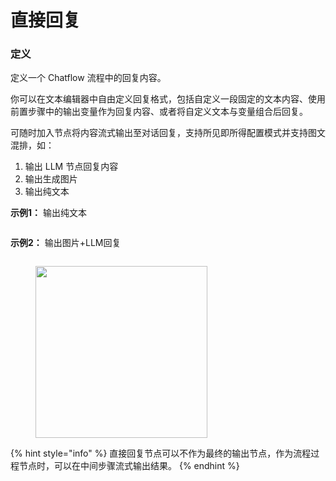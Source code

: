 # 直接回复

### 定义

定义一个 Chatflow 流程中的回复内容。

你可以在文本编辑器中自由定义回复格式，包括自定义一段固定的文本内容、使用前置步骤中的输出变量作为回复内容、或者将自定义文本与变量组合后回复。

可随时加入节点将内容流式输出至对话回复，支持所见即所得配置模式并支持图文混排，如：

1. 输出 LLM 节点回复内容
2. 输出生成图片
3. 输出纯文本

**示例1：** 输出纯文本

<figure><img src="https://assets-docs.dify.ai/dify-enterprise-mintlify/zh_CN/guides/workflow/node/1b1fadb8f838963134fc5c9eb14b5632.png" alt=""><figcaption></figcaption></figure>

**示例2：** 输出图片+LLM回复

<figure><img src="https://assets-docs.dify.ai/dify-enterprise-mintlify/zh_CN/guides/workflow/node/16279b70829e308bcc0c1e73aa1c870f.png" alt=""><figcaption></figcaption></figure>

<figure><img src="https://assets-docs.dify.ai/dify-enterprise-mintlify/zh_CN/guides/workflow/node/19b19eddfb50fdbe880da598e43c24c9.png" alt="" width="275"><figcaption></figcaption></figure>

{% hint style="info" %}
直接回复节点可以不作为最终的输出节点，作为流程过程节点时，可以在中间步骤流式输出结果。
{% endhint %}
